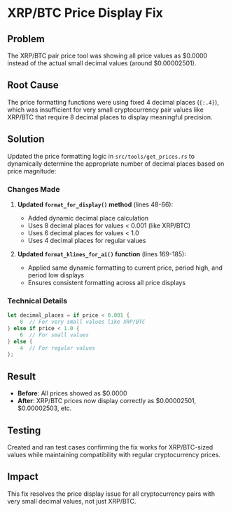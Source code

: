 # XRP/BTC Price Display Fix

## Problem
The XRP/BTC pair price tool was showing all price values as $0.0000 instead of the actual small decimal values (around $0.00002501).

## Root Cause
The price formatting functions were using fixed 4 decimal places (`{:.4}`), which was insufficient for very small cryptocurrency pair values like XRP/BTC that require 8 decimal places to display meaningful precision.

## Solution
Updated the price formatting logic in `src/tools/get_prices.rs` to dynamically determine the appropriate number of decimal places based on price magnitude:

### Changes Made

1. **Updated `format_for_display()` method** (lines 48-66):
   - Added dynamic decimal place calculation
   - Uses 8 decimal places for values < 0.001 (like XRP/BTC)
   - Uses 6 decimal places for values < 1.0
   - Uses 4 decimal places for regular values

2. **Updated `format_klines_for_ai()` function** (lines 169-185):
   - Applied same dynamic formatting to current price, period high, and period low displays
   - Ensures consistent formatting across all price displays

### Technical Details
```rust
let decimal_places = if price < 0.001 {
    8  // For very small values like XRP/BTC
} else if price < 1.0 {
    6  // For small values
} else {
    4  // For regular values
};
```

## Result
- **Before**: All prices showed as $0.0000
- **After**: XRP/BTC prices now display correctly as $0.00002501, $0.00002503, etc.

## Testing
Created and ran test cases confirming the fix works for XRP/BTC-sized values while maintaining compatibility with regular cryptocurrency prices.

## Impact
This fix resolves the price display issue for all cryptocurrency pairs with very small decimal values, not just XRP/BTC.